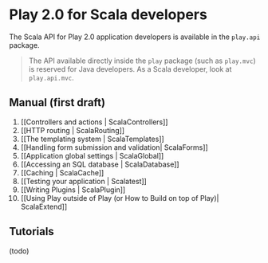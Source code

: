 # Play 2.0 for Scala developers

The Scala API for Play 2.0 application developers is available in the `play.api` package. 

> The API available directly inside the `play` package (such as `play.mvc`) is reserved for Java developers. As a Scala developer, look at `play.api.mvc`.

## Manual (first draft)

1. [[Controllers and actions | ScalaControllers]]
2. [[HTTP routing | ScalaRouting]]
3. [[The templating system | ScalaTemplates]]
4. [[Handling form submission and validation| ScalaForms]]
5. [[Application global settings | ScalaGlobal]]
6. [[Accessing an SQL database | ScalaDatabase]]
7. [[Caching | ScalaCache]]
8. [[Testing your application | Scalatest]] 
9. [[Writing Plugins | ScalaPlugin]]
10. [[Using Play outside of Play (or How to Build on top of Play)| ScalaExtend]]

## Tutorials

(todo)
